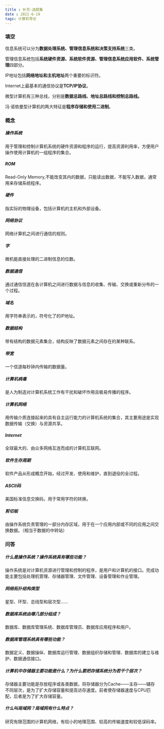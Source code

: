 ```yaml
---
title : 补充-选题集
date : 2021-6-19
tags: 计算机导论 
---
```




### 填空

信息系统可以分为**数据处理系统、管理信息系统和决策支持系统**三类。

管理信息系统包括**系统硬件资源、系统软件资源、管理信息系统应用软件、系统管理**四部分。

IP地址包括**网络地址和主机地址**两个重要的标识符。

Internet上最基本的通信协议是**TCP/IP协议**。

微型计算机有三种总线，分别是**数据总路线、地址总路线和控制总路线。**

冯·诺依曼型计算机的两大特征是**程序存储和使用二进制**。



### 概念

##### 操作系统

用于管理和控制计算机系统的硬件资源和程序的运行，提高资源利用率，方便用户操作使用计算机的一组程序的集合。

##### ROM

Read-Only Memory,不能改变其内的数据，只能读出数据，不能写入数据，通常用来存储系统程序。

##### 硬件

指实际的物理设备，包括计算机的主机和外部设备。

##### 网络协议

网络计算机之间进行通信的规则。

##### 字

微机能直接处理的二进制信息的位数。

##### 数据通信

通过通信信道在各计算机之间进行数据与信息的收集、传输、交换或重新分布的一个过程。

##### 域名

用字符串表示的，符号化了的IP地址。

##### 数据结构

带有结构的数据元素集合，结构反映了数据元素之间存在的某种联系。

##### 带宽

一个信道每秒钟内传输的数据量。

##### 计算机病毒

是人为制造对计算机系统工作有干扰和破坏作用且极易传播的程序。

##### 计算机网络

用传输介质连接起来的具有自主运行能力的计算机系统的集合，其主要用途是实现数据传输（交换）与资源共享。

##### Internet

全球最大的、由众多网络互连而成的计算机互联网。  

##### 软件生存周期

软件产品从形成概念开始，经过开发、使用和维护，直到退役的全过程。

##### ASCII码

美国标准信息交换码，用于常用字符的转换。

##### 剪切板

由操作系统负责管理的一部分内存区域，用于在一个应用内部或不同的应用之间交换数据。（相当于数据的中转站）

### 问答

##### 什么是操作系统？操作系统具有哪些功能？

操作系统是对计算机资源进行管理和控制的程序，是用户和计算机的接口。完成功能主要包括处理机管理、存储器管理、文件管理、设备管理和作业管理。



##### 网络拓扑结构类型

星型、环型、总线型和层次型……



##### 数据库系统由哪几部分组成？

数据库、数据库管理系统、数据库管理员、数据库应用程序和用户。

##### 数据库管理系统具有哪些功能？

数据定义、数据操纵、数据库运行管理、数据组织存储和管理、数据库的建立与维护、数据通信接口。



##### 计算机中存储器主要功能是什么？为什么要把存储系统分为若干个层次？

存储器主要功能是存放程序或各类数据，将存储器分为Cache——主存——辅存不同层次，是为了扩大存储容量和提高访存速度。前者使存储器速度与CPU匹配，后者是为了扩大存储容量。



##### 什么叫局域网？局域网有什么特点？

研究有限范围的计算机网络，有较小的地理范围、较高的传输速度和较低误码率。

